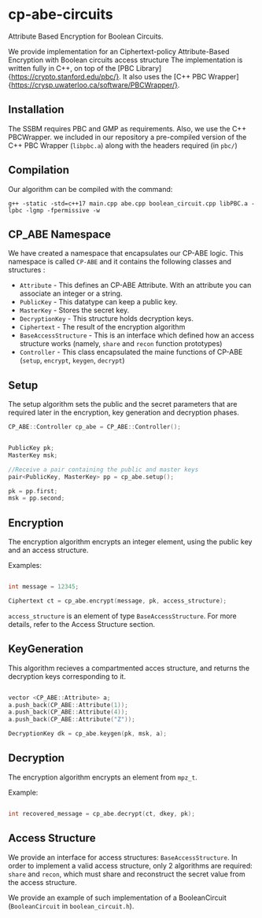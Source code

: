 # cp-abe-circuits
Attribute Based Encryption for Boolean Circuits.

We provide implementation for an Ciphertext-policy Attribute-Based Encryption with Boolean circuits access structure
The implementation is written fully in C++, on top of the [PBC Library]{https://crypto.stanford.edu/pbc/}. 
It also uses the [C++ PBC Wrapper]{https://crysp.uwaterloo.ca/software/PBCWrapper/}.

## Installation

The SSBM requires PBC and GMP as requirements.
Also, we use the C++ PBCWrapper.
we included in our repository a pre-compiled version of the C++ PBC Wrapper (`libpbc.a`) along with the headers required (in `pbc/`)

## Compilation

Our algorithm can be compiled with the command:
```
g++ -static -std=c++17 main.cpp abe.cpp boolean_circuit.cpp libPBC.a -lpbc -lgmp -fpermissive -w
```


## CP_ABE Namespace

We have created a namespace that encapsulates our CP-ABE logic.
This namespace is called `CP-ABE` and it contains the following classes and structures :

* `Attribute` - This defines an CP-ABE Attribute. With an attribute you can associate an integer or a string.
* `PublicKey` - This datatype can keep a public key. 
* `MasterKey` - Stores the secret key.
* `DecryptionKey` - This structure holds decryption keys.
* `Ciphertext` - The result of the encryption algorithm
* `BaseAccessStructure` - This is an interface which defined how an access structure works (namely, `share` and `recon` function prototypes)
* `Controller` - This class encapsulated the maine functions of CP-ABE (`setup`, `encrypt`, `keygen`, `decrypt`)


## Setup
The setup algorithm sets the public and the secret parameters that are required later in the encryption, key generation and decryption phases.

```C++
CP_ABE::Controller cp_abe = CP_ABE::Controller();


PublicKey pk;
MasterKey msk;

//Receive a pair containing the public and master keys
pair<PublicKey, MasterKey> pp = cp_abe.setup();

pk = pp.first;
msk = pp.second;
```
 

## Encryption

The encryption algorithm encrypts an integer element, using the public key and an access structure.


Examples:
```C++

int message = 12345;

Ciphertext ct = cp_abe.encrypt(message, pk, access_structure);

```

`access_structure` is an element of type `BaseAccessStructure`. For more details, refer to the Access Structure section. 

## KeyGeneration
This algorithm recieves a compartmented acces structure, and returns the decryption keys corresponding to it.


```C++

vector <CP_ABE::Attribute> a;
a.push_back(CP_ABE::Attribute(1));
a.push_back(CP_ABE::Attribute(4));
a.push_back(CP_ABE::Attribute("Z"));

DecryptionKey dk = cp_abe.keygen(pk, msk, a);

```


## Decryption
The encryption algorithm encrypts an element from `mpz_t`.

Example: 
```C

int recovered_message = cp_abe.decrypt(ct, dkey, pk); 

```


## Access Structure

We provide an interface for access structures: `BaseAccessStructure`. In order to implement a valid access structure, only 2 algorithms are required: `share` and `recon`, which must
share and reconstruct the secret value from the access structure.

We provide an example of such implementation of a BooleanCircuit (`BooleanCircuit` in `boolean_circuit.h`).



